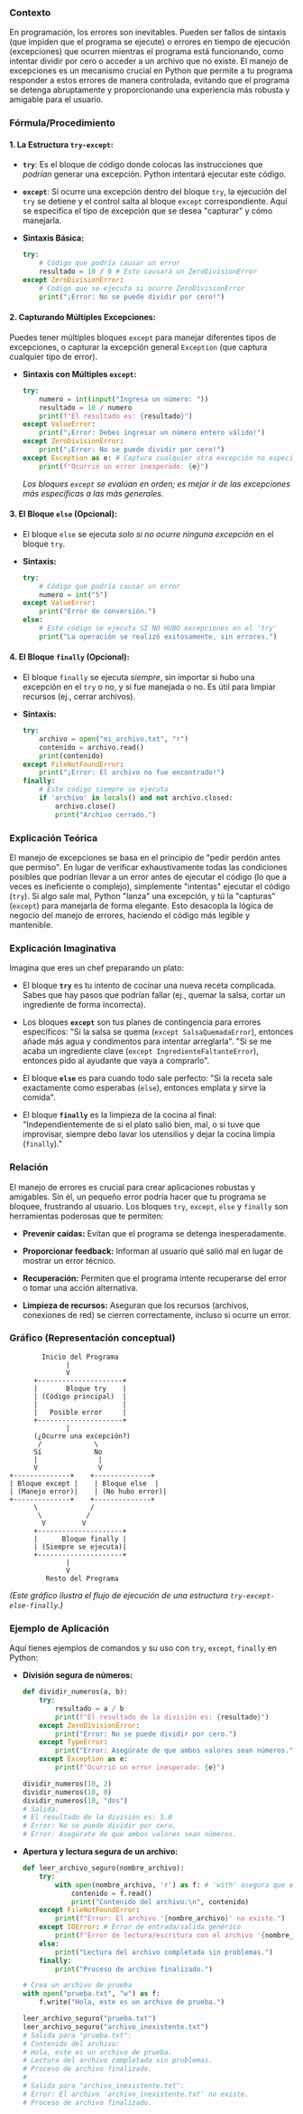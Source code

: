 
### Contexto

En programación, los errores son inevitables. Pueden ser fallos de sintaxis (que impiden que el programa se ejecute) o errores en tiempo de ejecución (excepciones) que ocurren mientras el programa está funcionando, como intentar dividir por cero o acceder a un archivo que no existe. El manejo de excepciones es un mecanismo crucial en Python que permite a tu programa responder a estos errores de manera controlada, evitando que el programa se detenga abruptamente y proporcionando una experiencia más robusta y amigable para el usuario.

### Fórmula/Procedimiento

#### **1. La Estructura `try-except`:**

- **`try`**: Es el bloque de código donde colocas las instrucciones que _podrían_ generar una excepción. Python intentará ejecutar este código.
    
- **`except`**: Si ocurre una excepción dentro del bloque `try`, la ejecución del `try` se detiene y el control salta al bloque `except` correspondiente. Aquí se especifica el tipo de excepción que se desea "capturar" y cómo manejarla.
    
- **Sintaxis Básica:**
    
    ```python
    try:
        # Código que podría causar un error
        resultado = 10 / 0 # Esto causará un ZeroDivisionError
    except ZeroDivisionError:
        # Código que se ejecuta si ocurre ZeroDivisionError
        print("¡Error: No se puede dividir por cero!")
    ```
    

#### **2. Capturando Múltiples Excepciones:**

Puedes tener múltiples bloques `except` para manejar diferentes tipos de excepciones, o capturar la excepción general `Exception` (que captura cualquier tipo de error).

- **Sintaxis con Múltiples `except`:**
    
    ```python
    try:
        numero = int(input("Ingresa un número: "))
        resultado = 10 / numero
        print(f"El resultado es: {resultado}")
    except ValueError:
        print("¡Error: Debes ingresar un número entero válido!")
    except ZeroDivisionError:
        print("¡Error: No se puede dividir por cero!")
    except Exception as e: # Captura cualquier otra excepción no especificada
        print(f"Ocurrió un error inesperado: {e}")
    ```
    
    _Los bloques `except` se evalúan en orden; es mejor ir de las excepciones más específicas a las más generales._
    

#### **3. El Bloque `else` (Opcional):**

- El bloque `else` se ejecuta _solo si no ocurre ninguna excepción_ en el bloque `try`.
    
- **Sintaxis:**
    
    ```python
    try:
        # Código que podría causar un error
        numero = int("5")
    except ValueError:
        print("Error de conversión.")
    else:
        # Este código se ejecuta SI NO HUBO excepciones en el 'try'
        print("La operación se realizó exitosamente, sin errores.")
    ```
    

#### **4. El Bloque `finally` (Opcional):**

- El bloque `finally` se ejecuta _siempre_, sin importar si hubo una excepción en el `try` o no, y si fue manejada o no. Es útil para limpiar recursos (ej., cerrar archivos).
    
- **Sintaxis:**
    
    ```python
    try:
        archivo = open("mi_archivo.txt", "r")
        contenido = archivo.read()
        print(contenido)
    except FileNotFoundError:
        print("¡Error: El archivo no fue encontrado!")
    finally:
        # Este código siempre se ejecuta
        if 'archivo' in locals() and not archivo.closed:
            archivo.close()
            print("Archivo cerrado.")
    ```
    

### Explicación Teórica

El manejo de excepciones se basa en el principio de "pedir perdón antes que permiso". En lugar de verificar exhaustivamente todas las condiciones posibles que podrían llevar a un error antes de ejecutar el código (lo que a veces es ineficiente o complejo), simplemente "intentas" ejecutar el código (`try`). Si algo sale mal, Python "lanza" una excepción, y tú la "capturas" (`except`) para manejarla de forma elegante. Esto desacopla la lógica de negocio del manejo de errores, haciendo el código más legible y mantenible.

### Explicación Imaginativa

Imagina que eres un chef preparando un plato:

- El bloque **`try`** es tu intento de cocinar una nueva receta complicada. Sabes que hay pasos que podrían fallar (ej., quemar la salsa, cortar un ingrediente de forma incorrecta).
    
- Los bloques **`except`** son tus planes de contingencia para errores específicos: "Si la salsa se quema (`except SalsaQuemadaError`), entonces añade más agua y condimentos para intentar arreglarla". "Si se me acaba un ingrediente clave (`except IngredienteFaltanteError`), entonces pido al ayudante que vaya a comprarlo".
    
- El bloque **`else`** es para cuando todo sale perfecto: "Si la receta sale exactamente como esperabas (`else`), entonces emplata y sirve la comida".
    
- El bloque **`finally`** es la limpieza de la cocina al final: "Independientemente de si el plato salió bien, mal, o si tuve que improvisar, siempre debo lavar los utensilios y dejar la cocina limpia (`finally`)."
    

### Relación

El manejo de errores es crucial para crear aplicaciones robustas y amigables. Sin él, un pequeño error podría hacer que tu programa se bloquee, frustrando al usuario. Los bloques `try`, `except`, `else` y `finally` son herramientas poderosas que te permiten:

- **Prevenir caídas:** Evitan que el programa se detenga inesperadamente.
    
- **Proporcionar feedback:** Informan al usuario qué salió mal en lugar de mostrar un error técnico.
    
- **Recuperación:** Permiten que el programa intente recuperarse del error o tomar una acción alternativa.
    
- **Limpieza de recursos:** Aseguran que los recursos (archivos, conexiones de red) se cierren correctamente, incluso si ocurre un error.
    

### Gráfico (Representación conceptual)

```
        Inicio del Programa
              |
              V
      +---------------------+
      |       Bloque try    |
      | (Código principal)  |
      |                     |
      |   Posible error     |
      +---------------------+
              |
      (¿Ocurre una excepción?)
       /             \
      Sí             No
      |               |
      V               V
+--------------+    +--------------+
| Bloque except |    | Bloque else  |
| (Manejo error)|    | (No hubo error)|
+--------------+    +--------------+
      \             /
       \           /
        V         V
      +---------------------+
      |      Bloque finally |
      | (Siempre se ejecuta)|
      +---------------------+
              |
              V
         Resto del Programa
```

_(Este gráfico ilustra el flujo de ejecución de una estructura `try-except-else-finally`.)_

### Ejemplo de Aplicación

Aquí tienes ejemplos de comandos y su uso con `try`, `except`, `finally` en Python:

- **División segura de números:**
    
    ```python
    def dividir_numeros(a, b):
        try:
            resultado = a / b
            print(f"El resultado de la división es: {resultado}")
        except ZeroDivisionError:
            print("Error: No se puede dividir por cero.")
        except TypeError:
            print("Error: Asegúrate de que ambos valores sean números.")
        except Exception as e:
            print(f"Ocurrió un error inesperado: {e}")
    
    dividir_numeros(10, 2)
    dividir_numeros(10, 0)
    dividir_numeros(10, "dos")
    # Salida:
    # El resultado de la división es: 5.0
    # Error: No se puede dividir por cero.
    # Error: Asegúrate de que ambos valores sean números.
    ```
    
- **Apertura y lectura segura de un archivo:**
    
    ```python
    def leer_archivo_seguro(nombre_archivo):
        try:
            with open(nombre_archivo, 'r') as f: # 'with' asegura que el archivo se cierre automáticamente
                contenido = f.read()
                print("Contenido del archivo:\n", contenido)
        except FileNotFoundError:
            print(f"Error: El archivo '{nombre_archivo}' no existe.")
        except IOError: # Error de entrada/salida genérico
            print(f"Error de lectura/escritura con el archivo '{nombre_archivo}'.")
        else:
            print("Lectura del archivo completada sin problemas.")
        finally:
            print("Proceso de archivo finalizado.")
    
    # Crea un archivo de prueba
    with open("prueba.txt", "w") as f:
        f.write("Hola, este es un archivo de prueba.")
    
    leer_archivo_seguro("prueba.txt")
    leer_archivo_seguro("archivo_inexistente.txt")
    # Salida para "prueba.txt":
    # Contenido del archivo:
    # Hola, este es un archivo de prueba.
    # Lectura del archivo completada sin problemas.
    # Proceso de archivo finalizado.
    #
    # Salida para "archivo_inexistente.txt":
    # Error: El archivo 'archivo_inexistente.txt' no existe.
    # Proceso de archivo finalizado.
    ```
